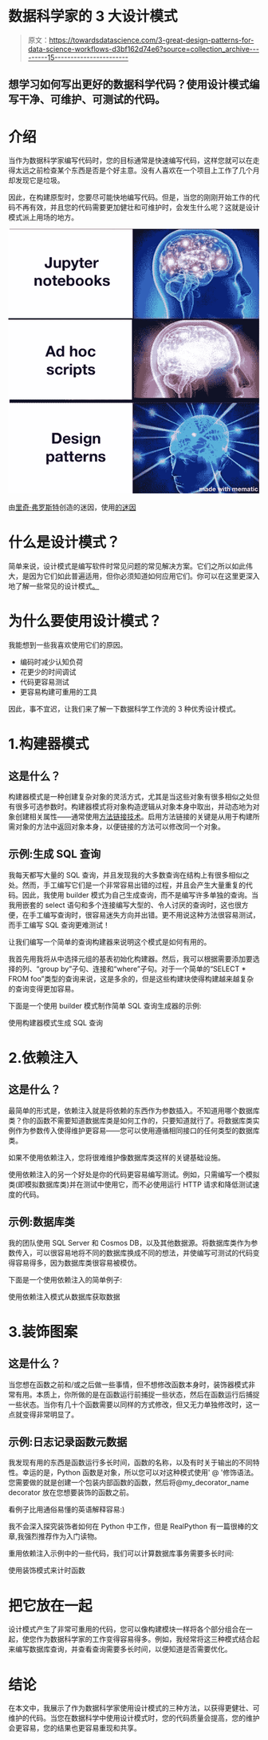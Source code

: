 # 数据科学家的 3 大设计模式

> 原文：<https://towardsdatascience.com/3-great-design-patterns-for-data-science-workflows-d3bf162d74e6?source=collection_archive---------15----------------------->

## 想学习如何写出更好的数据科学代码？使用设计模式编写干净、可维护、可测试的代码。

# 介绍

当作为数据科学家编写代码时，您的目标通常是快速编写代码，这样您就可以在走得太远之前检查某个东西是否是个好主意。没有人喜欢在一个项目上工作了几个月却发现它是垃圾。

因此，在构建原型时，您要尽可能快地编写代码。但是，当您的刚刚开始工作的代码不再有效，并且您的代码需要更加健壮和可维护时，会发生什么呢？这就是设计模式派上用场的地方。

![](img/02bef88f0ccca605c7d6ddeccbd62932.png)

由[里奇·弗罗斯特](https://medium.com/@iamrichiefrost)创造的迷因，使用[的迷因](https://www.mematic.net/)

# 什么是设计模式？

简单来说，设计模式是编写软件时常见问题的常见解决方案。它们之所以如此伟大，是因为它们如此普遍适用，但你必须知道如何应用它们。你可以在这里更深入地了解一些常见的设计模式[。](https://en.wikipedia.org/wiki/Software_design_pattern)

# 为什么要使用设计模式？

我能想到一些我喜欢使用它们的原因。

*   编码时减少认知负荷
*   花更少的时间调试
*   代码更容易测试
*   更容易构建可重用的工具

因此，事不宜迟，让我们来了解一下数据科学工作流的 3 种优秀设计模式。

# 1.构建器模式

## 这是什么？

构建器模式是一种创建复杂对象的灵活方式，尤其是当这些对象有很多相似之处但有很多可选参数时。构建器模式将对象构造逻辑从对象本身中取出，并动态地为对象创建相关属性——通常使用[方法链接技术](https://www.tutorialspoint.com/Explain-Python-class-method-chaining)。启用方法链接的关键是从用于构建所需对象的方法中返回对象本身，以便链接的方法可以修改同一个对象。

## 示例:生成 SQL 查询

我每天都写大量的 SQL 查询，并且发现我的大多数查询在结构上有很多相似之处。然而，手工编写它们是一个非常容易出错的过程，并且会产生大量重复的代码。因此，我使用 builder 模式为自己生成查询，而不是编写许多单独的查询。当我用嵌套的 select 语句和多个连接编写大型的、令人讨厌的查询时，这也很方便，在手工编写查询时，很容易迷失方向并出错。更不用说这种方法很容易测试，而手工编写 SQL 查询更难测试！

让我们编写一个简单的查询构建器来说明这个模式是如何有用的。

我首先用我将从中选择元组的基表初始化构建器。然后，我可以根据需要添加要选择的列、“group by”子句、连接和“where”子句。对于一个简单的“SELECT * FROM foo”类型的查询来说，这是多余的，但是这些构建块使得构建越来越复杂的查询变得更加容易。

下面是一个使用 builder 模式制作简单 SQL 查询生成器的示例:

使用构建器模式生成 SQL 查询

# 2.依赖注入

## 这是什么？

最简单的形式是，依赖注入就是将依赖的东西作为参数插入。不知道用哪个数据库类？你的函数不需要知道数据库类是如何工作的，只要知道就行了。将数据库类实例作为参数传入使得维护更容易——您可以使用遵循相同接口的任何类型的数据库类。

如果不使用依赖注入，您将很难维护像数据库类这样的关键基础设施。

使用依赖注入的另一个好处是你的代码更容易编写测试。例如，只需编写一个模拟类(即模拟数据库类)并在测试中使用它，而不必使用运行 HTTP 请求和降低测试速度的代码。

## 示例:数据库类

我的团队使用 SQL Server 和 Cosmos DB，以及其他数据源。将数据库类作为参数传入，可以很容易地将不同的数据库换成不同的想法，并使编写可测试的代码变得容易得多，因为数据库类很容易被模仿。

下面是一个使用依赖注入的简单例子:

使用依赖注入模式从数据库获取数据

# 3.装饰图案

## 这是什么？

当您想在函数之前和/或之后做一些事情，但不想修改函数本身时，装饰器模式非常有用。本质上，你所做的是在函数运行前捕捉一些状态，然后在函数运行后捕捉一些状态。当你有几十个函数需要以同样的方式修改，但又无力单独修改时，这一点就变得非常明显了。

## 示例:日志记录函数元数据

我发现有用的东西是函数运行多长时间，函数的名称，以及有时关于输出的不同特性。幸运的是，Python 函数是对象，所以您可以对这种模式使用' @ '修饰语法。您需要做的就是创建一个包装内部函数的函数，然后将@my_decorator_name decorator 放在您想要装饰的函数之前。

看例子比用通俗易懂的英语解释容易:)

我不会深入探究装饰者如何在 Python 中工作，但是 RealPython 有一篇很棒的文章,我强烈推荐作为入门读物。

重用依赖注入示例中的一些代码，我们可以计算数据库事务需要多长时间:

使用装饰模式来计时函数

# 把它放在一起

设计模式产生了非常可重用的代码，您可以像构建模块一样将各个部分组合在一起，使您作为数据科学家的工作变得容易得多。例如，我经常将这三种模式结合起来编写数据库查询，并查看查询需要多长时间，以便知道是否需要优化。

# 结论

在本文中，我展示了作为数据科学家使用设计模式的三种方法，以获得更健壮、可维护的代码。当您在数据科学中使用设计模式时，您的代码质量会提高，您的维护会更容易，您的结果也更容易重现和共享。